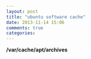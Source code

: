 ```yaml
---
layout: post
title: "ubuntu software cache"
date: 2013-11-14 15:06
comments: true
categories: 
---
```

**/var/cache/apt/archives**
